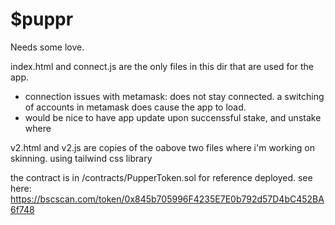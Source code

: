 # $puppr 

Needs some love.
 

index.html and connect.js are the only files in this dir that are used for the app.
- connection issues with metamask: does not stay connected. a switching of accounts in metamask does cause the app to load.
- would be nice to have app update upon succenssful stake, and unstake where

v2.html and v2.js are copies of the oabove two files where i'm working on skinning. using tailwind css library


the contract is in /contracts/PupperToken.sol for reference
deployed. see here: https://bscscan.com/token/0x845b705996F4235E7E0b792d57D4bC452BA6f748